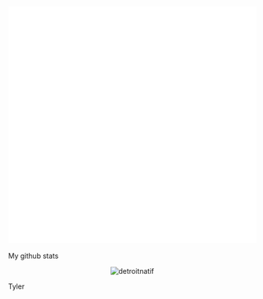 
<div align="center">
  <a href="https://github.com/keyz/keyz/blame/main/thonk.svg">
    <img src="thonk.svg" width="720" height="480">
  </a>
</div>

My github stats

<p align="center"> <img src="https://github-readme-stats.vercel.app/api?username=detroitnatif&show_icons=true&theme=gotham" alt="detroitnatif" />


Tyler
